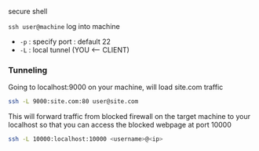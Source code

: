 secure shell

`ssh user@machine` log into machine

- `-p` : specify port : default 22
- `-L` : local tunnel (YOU <-- CLIENT)


### Tunneling

Going to localhost:9000 on your machine, will load site.com traffic
```bash
ssh -L 9000:site.com:80 user@site.com
```

This will forward traffic from blocked firewall on the target machine to your localhost so that you can access the blocked webpage at port 10000
```bash
ssh -L 10000:localhost:10000 <username>@<ip>
```

